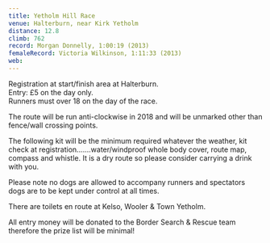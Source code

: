 ```yaml
---
title: Yetholm Hill Race
venue: Halterburn, near Kirk Yetholm
distance: 12.8
climb: 762
record: Morgan Donnelly, 1:00:19 (2013)
femaleRecord: Victoria Wilkinson, 1:11:33 (2013)
web: 
---
```

Registration at start/finish area at Halterburn.  
Entry: £5 on the day only.  
Runners must over 18 on the day of the race.

The route will be run anti-clockwise in 2018 and will be unmarked other than fence/wall crossing points.

The following kit will be the minimum required whatever the weather, kit check at registration.......water/windproof whole body cover, route map, compass and whistle. It is a dry route so please consider carrying a drink with you.

Please note no dogs are allowed to accompany runners and spectators dogs are to be kept under control at all times.

There are toilets en route at Kelso, Wooler & Town Yetholm.

All entry money will be donated to the Border Search & Rescue team therefore the prize list will be minimal!